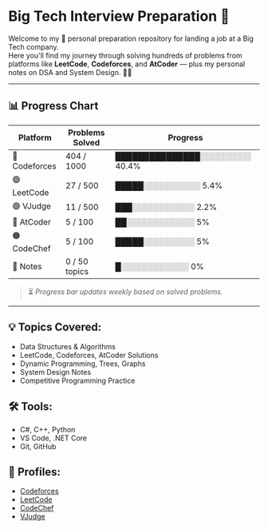 # Big Tech Interview Preparation 🚀

Welcome to my 📘 personal preparation repository for landing a job at a Big Tech company.  
Here you'll find my journey through solving hundreds of problems from platforms like **LeetCode**, **Codeforces**, and **AtCoder** — plus my personal notes on DSA and System Design. 💼💡

---

## 📊 Progress Chart

| Platform     | Problems Solved | Progress |
|--------------|-----------------|----------|
| 🔵 Codeforces | 404 / 1000      | ███████████████░░░░░░░░░ 40.4% |
| 🟢 LeetCode   | 27 / 500        | █████░░░░░░░░░░ 5.4% |
| 🟣 VJudge     | 11 / 500        | ███░░░░░░░░░░░ 2.2% |
| 🔴 AtCoder    | 5 / 100         | ██░░░░░░░░░░░░ 5% |
| 🟠 CodeChef   | 5 / 100         | █████░░░░░░░░░ 5% |
| 📒 Notes      | 0 / 50 topics   | █░░░░░░░░░░░░ 0% |

> ⏳ *Progress bar updates weekly based on solved problems.*

---

## 💡 Topics Covered:
- Data Structures & Algorithms
- LeetCode, Codeforces, AtCoder Solutions
- Dynamic Programming, Trees, Graphs
- System Design Notes
- Competitive Programming Practice

## 🛠 Tools:
- C#, C++, Python
- VS Code, .NET Core
- Git, GitHub

## 🔗 Profiles:
- [Codeforces](https://codeforces.com/profile/notShakib)
- [LeetCode](https://leetcode.com/u/shaakib/)
- [CodeChef](https://www.codechef.com/users/shaakib)
- [VJudge](https://vjudge.net/user/shaakib)

